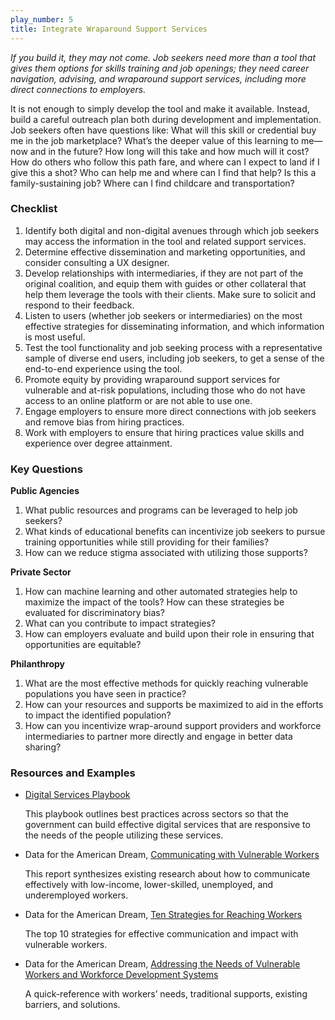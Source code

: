```yaml
---
play_number: 5
title: Integrate Wraparound Support Services
---
```

*If you build it, they may not come. Job seekers need more than a tool that gives them options for skills training and job openings; they need career navigation, advising, and wraparound support services, including more direct connections to employers.*

It is not enough to simply develop the tool and make it available. Instead, build a careful outreach plan both during development and implementation. Job seekers often have questions like: What will this skill or credential buy me in the job marketplace? What’s the deeper value of this learning to me—now and in the future? How long will this take and how much will it cost? How do others who follow this path fare, and where can I expect to land if I give this a shot? Who can help me and where can I find that help? Is this a family-sustaining job? Where can I find childcare and transportation?

### Checklist
1. Identify both digital and non-digital avenues through which job seekers may access the information in the tool and related support services. 
2. Determine effective dissemination and marketing opportunities, and consider consulting a UX designer.
3. Develop relationships with intermediaries, if they are not part of the original coalition, and equip them with guides or other collateral that help them leverage the tools with their clients. Make sure to solicit and respond to their feedback.
4. Listen to users (whether job seekers or intermediaries) on the most effective strategies for disseminating information, and which information is most useful.
5. Test the tool functionality and job seeking process with a representative sample of diverse end users, including job seekers, to get a sense of the end-to-end experience using the tool.
6. Promote equity by providing wraparound support services for vulnerable and at-risk populations, including those who do not have access to an online platform or are not able to use one.
7. Engage employers to ensure more direct connections with job seekers and remove bias from hiring practices.
8. Work with employers to ensure that hiring practices value skills and experience over degree attainment.

### Key Questions
**Public Agencies**
1. What public resources and programs can be leveraged to help job seekers?
2. What kinds of educational benefits can incentivize job seekers to pursue training opportunities while still providing for their families?
3. How can we reduce stigma associated with utilizing those supports?

**Private Sector**
1. How can machine learning and other automated strategies help to maximize the impact of the tools? How can these strategies be evaluated for discriminatory bias?
2. What can you contribute to impact strategies?
3. How can employers evaluate and build upon their role in ensuring that opportunities are equitable?

**Philanthropy**
1. What are the most effective methods for quickly reaching vulnerable populations you have seen in practice?
2. How can your resources and supports be maximized to aid in the efforts to impact the identified population?
3. How can you incentivize wrap-around support providers and workforce intermediaries to partner more directly and engage in better data sharing?

### Resources and Examples
* [Digital Services Playbook](https://playbook.cio.gov/)
    
    This playbook outlines best practices across sectors so that the government can build effective digital services that are responsive to the needs of the people utilizing these services.
 
* Data for the American Dream, [Communicating with Vulnerable Workers](https://d4ad.com/wp-content/uploads/2020/06/Communication-Research-Brief.pdf)
    
    This report synthesizes existing research about how to communicate effectively with low-income, lower-skilled, unemployed, and underemployed workers. 

* Data for the American Dream, [Ten Strategies for Reaching Workers](https://d4ad.com/wp-content/uploads/2020/06/D4AD-Needs-of-Workers.pdf)
    
    The top 10 strategies for effective communication and impact with vulnerable workers.

* Data for the American Dream, [Addressing the Needs of Vulnerable Workers and Workforce Development Systems](https://d4ad.com/wp-content/uploads/2020/06/D4AD-Needs-of-Workers.pdf)
    
    A quick-reference with workers’ needs, traditional supports, existing barriers, and solutions.

